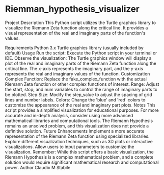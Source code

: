 # Riemman_hypothesis_visualizer
Project Description
This Python script utilizes the Turtle graphics library to visualize the Riemann Zeta function along the critical line. It provides a visual representation of the real and imaginary parts of the function's values.

Requirements
Python 3.x
Turtle graphics library (usually included by default)
Usage
Run the script: Execute the Python script in your terminal or IDE.
Observe the visualization: The Turtle graphics window will display a plot of the real and imaginary parts of the Riemann Zeta function along the critical line. The x-axis represents the imaginary part, and the y-axis represents the real and imaginary values of the function.
Customization
Complex Function: Replace the fake_complex_function with the actual Riemann Zeta function or other complex functions of interest.
Range: Adjust the start, stop, and num variables to control the range of imaginary parts to be plotted.
Step Size: Modify the step_value to adjust the spacing of grid lines and number labels.
Colors: Change the 'blue' and 'red' colors to customize the appearance of the real and imaginary part plots.
Notes
This script provides a simplified visualization for educational purposes. For more accurate and in-depth analysis, consider using more advanced mathematical libraries and computational tools.
The Riemann Hypothesis remains an unsolved problem, and this visualization does not provide a definitive solution.
Future Enhancements
Implement a more accurate representation of the Riemann Zeta function using specialized libraries.
Explore different visualization techniques, such as 3D plots or interactive visualizations.
Allow users to input parameters to customize the visualization.
Remember: While this script offers a basic visualization, the Riemann Hypothesis is a complex mathematical problem, and a complete solution would require significant mathematical research and computational power.
Author
Claudio M Stabile
